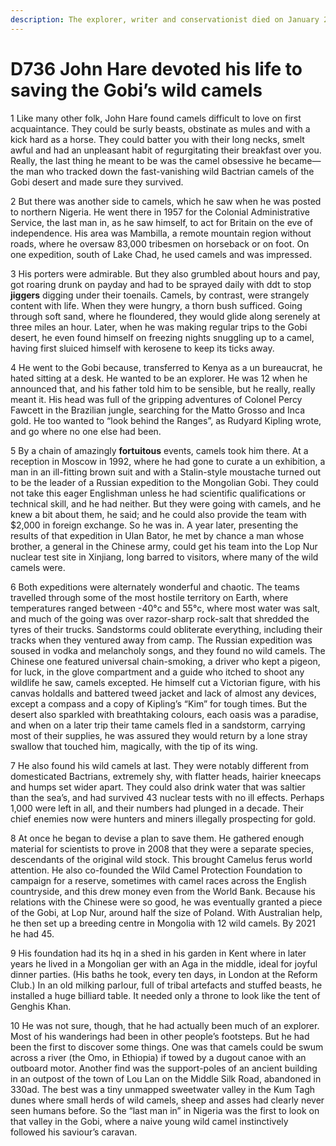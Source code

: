 ```yaml
---
description: The explorer, writer and conservationist died on January 28th, aged 87
---
```


# D736 John Hare devoted his life to saving the Gobi’s wild camels
1 Like many other folk, John Hare found camels difficult to love on first acquaintance. They could be surly beasts, obstinate as mules and with a kick hard as a horse. They could batter you with their long necks, smelt awful and had an unpleasant habit of regurgitating their breakfast over you. Really, the last thing he meant to be was the camel obsessive he became—the man who tracked down the fast-vanishing wild Bactrian camels of the Gobi desert and made sure they survived.

2 But there was another side to camels, which he saw when he was posted to northern Nigeria. He went there in 1957 for the Colonial Administrative Service, the last man in, as he saw himself, to act for Britain on the eve of independence. His area was Mambilla, a remote mountain region without roads, where he oversaw 83,000 tribesmen on horseback or on foot. On one expedition, south of Lake Chad, he used camels and was impressed.

3 His porters were admirable. But they also grumbled about hours and pay, got roaring drunk on payday and had to be sprayed daily with ddt to stop **jiggers** digging under their toenails. Camels, by contrast, were strangely content with life. When they were hungry, a thorn bush sufficed. Going through soft sand, where he floundered, they would glide along serenely at three miles an hour. Later, when he was making regular trips to the Gobi desert, he even found himself on freezing nights snuggling up to a camel, having first sluiced himself with kerosene to keep its ticks away.

4 He went to the Gobi because, transferred to Kenya as a un bureaucrat, he hated sitting at a desk. He wanted to be an explorer. He was 12 when he announced that, and his father told him to be sensible, but he really, really meant it. His head was full of the gripping adventures of Colonel Percy Fawcett in the Brazilian jungle, searching for the Matto Grosso and Inca gold. He too wanted to “look behind the Ranges”, as Rudyard Kipling wrote, and go where no one else had been.

5 By a chain of amazingly **fortuitous** events, camels took him there. At a reception in Moscow in 1992, where he had gone to curate a un exhibition, a man in an ill-fitting brown suit and with a Stalin-style moustache turned out to be the leader of a Russian expedition to the Mongolian Gobi. They could not take this eager Englishman unless he had scientific qualifications or technical skill, and he had neither. But they were going with camels, and he knew a bit about them, he said; and he could also provide the team with $2,000 in foreign exchange. So he was in. A year later, presenting the results of that expedition in Ulan Bator, he met by chance a man whose brother, a general in the Chinese army, could get his team into the Lop Nur nuclear test site in Xinjiang, long barred to visitors, where many of the wild camels were.

6 Both expeditions were alternately wonderful and chaotic. The teams travelled through some of the most hostile territory on Earth, where temperatures ranged between -40°c and 55°c, where most water was salt, and much of the going was over razor-sharp rock-salt that shredded the tyres of their trucks. Sandstorms could obliterate everything, including their tracks when they ventured away from camp. The Russian expedition was soused in vodka and melancholy songs, and they found no wild camels. The Chinese one featured universal chain-smoking, a driver who kept a pigeon, for luck, in the glove compartment and a guide who itched to shoot any wildlife he saw, camels excepted. He himself cut a Victorian figure, with his canvas holdalls and battered tweed jacket and lack of almost any devices, except a compass and a copy of Kipling’s “Kim” for tough times. But the desert also sparkled with breathtaking colours, each oasis was a paradise, and when on a later trip their tame camels fled in a sandstorm, carrying most of their supplies, he was assured they would return by a lone stray swallow that touched him, magically, with the tip of its wing.

7 He also found his wild camels at last. They were notably different from domesticated Bactrians, extremely shy, with flatter heads, hairier kneecaps and humps set wider apart. They could also drink water that was saltier than the sea’s, and had survived 43 nuclear tests with no ill effects. Perhaps 1,000 were left in all, and their numbers had plunged in a decade. Their chief enemies now were hunters and miners illegally prospecting for gold.

8 At once he began to devise a plan to save them. He gathered enough material for scientists to prove in 2008 that they were a separate species, descendants of the original wild stock. This brought Camelus ferus world attention. He also co-founded the Wild Camel Protection Foundation to campaign for a reserve, sometimes with camel races across the English countryside, and this drew money even from the World Bank. Because his relations with the Chinese were so good, he was eventually granted a piece of the Gobi, at Lop Nur, around half the size of Poland. With Australian help, he then set up a breeding centre in Mongolia with 12 wild camels. By 2021 he had 45.

9 His foundation had its hq in a shed in his garden in Kent where in later years he lived in a Mongolian ger with an Aga in the middle, ideal for joyful dinner parties. (His baths he took, every ten days, in London at the Reform Club.) In an old milking parlour, full of tribal artefacts and stuffed beasts, he installed a huge billiard table. It needed only a throne to look like the tent of Genghis Khan.

10 He was not sure, though, that he had actually been much of an explorer. Most of his wanderings had been in other people’s footsteps. But he had been the first to discover some things. One was that camels could be swum across a river (the Omo, in Ethiopia) if towed by a dugout canoe with an outboard motor. Another find was the support-poles of an ancient building in an outpost of the town of Lou Lan on the Middle Silk Road, abandoned in 330ad. The best was a tiny unmapped sweetwater valley in the Kum Tagh dunes where small herds of wild camels, sheep and asses had clearly never seen humans before. So the “last man in” in Nigeria was the first to look on that valley in the Gobi, where a naive young wild camel instinctively followed his saviour’s caravan.

